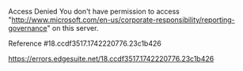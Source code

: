 Access Denied
You don't have permission to access "http://www.microsoft.com/en-us/corporate-responsibility/reporting-governance" on this server.

Reference #18.ccdf3517.1742220776.23c1b426

https://errors.edgesuite.net/18.ccdf3517.1742220776.23c1b426